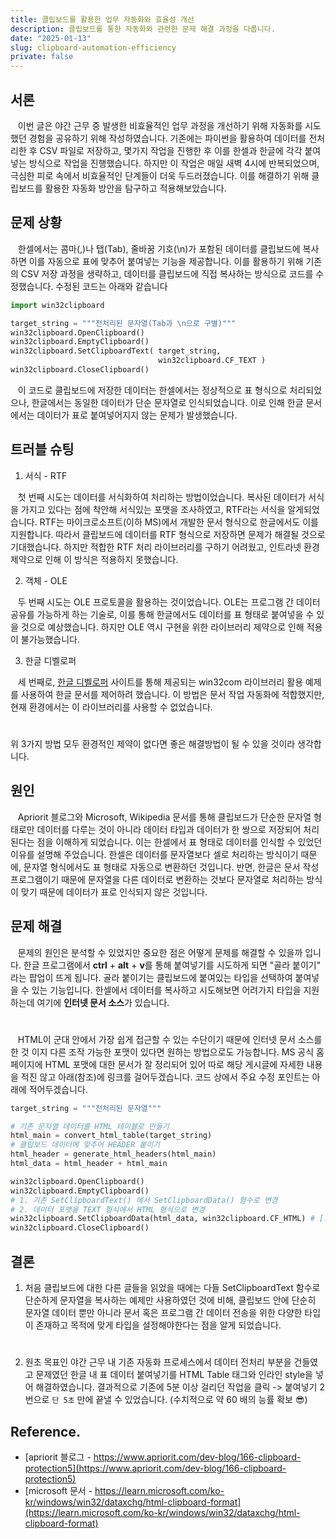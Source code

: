```yaml
---
title: 클립보드를 활용한 업무 자동화와 효율성 개선
description: 클립보드를 통한 자동화와 관련한 문제 해결 과정을 다룹니다.
date: "2025-01-13"
slug: clipboard-automation-efficiency
private: false
---
```


## 서론

&nbsp;&nbsp;&nbsp;이번 글은 야간 근무 중 발생한 비효율적인 업무 과정을 개선하기 위해 자동화를 시도했던 경험을 공유하기 위해 작성하였습니다. 기존에는 파이썬을 활용하여 데이터를 전처리한 후 CSV 파일로 저장하고, 몇가지 작업을 진행한 후 이를 한셀과 한글에 각각 붙여넣는 방식으로 작업을 진행했습니다. 하지만 이 작업은 매일 새벽 4시에 반복되었으며, 극심한 피로 속에서 비효율적인 단계들이 더욱 두드러졌습니다. 이를 해결하기 위해 클립보드를 활용한 자동화 방안을 탐구하고 적용해보았습니다.

## 문제 상황

&nbsp;&nbsp;&nbsp;한셀에서는 콤마(,)나 탭(Tab), 줄바꿈 기호(\n)가 포함된 데이터를 클립보드에 복사하면 이를 자동으로 표에 맞추어 붙여넣는 기능을 제공합니다. 이를 활용하기 위해 기존의 CSV 저장 과정을 생략하고, 데이터를 클립보드에 직접 복사하는 방식으로 코드를 수정했습니다. 수정된 코드는 아래와 같습니다

```python @title='간단한 클립보드 예제' @icon='python'
import win32clipboard

target_string = """전처리된 문자열(Tab과 \n으로 구별)"""
win32clipboard.OpenClipboard()
win32clipboard.EmptyClipboard()
win32clipboard.SetClipboardText( target_string,
                                 win32clipboard.CF_TEXT )
win32clipboard.CloseClipboard()
```

&nbsp;&nbsp;&nbsp;이 코드로 클립보드에 저장한 데이터는 한셀에서는 정상적으로 표 형식으로 처리되었으나, 한글에서는 동일한 데이터가 단순 문자열로 인식되었습니다. 이로 인해 한글 문서에서는 데이터가 표로 붙여넣어지지 않는 문제가 발생했습니다.

## 트러블 슈팅

1. 서식 - RTF

&nbsp;&nbsp;&nbsp;첫 번째 시도는 데이터를 서식화하여 처리하는 방법이었습니다. 복사된 데이터가 서식을 가지고 있다는 점에 착안해 서식있는 포맷을 조사하였고, RTF라는 서식을 알게되었습니다. RTF는 마이크로소프트(이하 MS)에서 개발한 문서 형식으로 한글에서도 이를 지원합니다. 따라서 클립보드에 데이터를 RTF 형식으로 저장하면 문제가 해결될 것으로 기대했습니다. 하지만 적합한 RTF 처리 라이브러리를 구하기 어려웠고, 인트라넷 환경 제약으로 인해 이 방식은 적용하지 못했습니다.

2. 객체 - OLE

&nbsp;&nbsp;&nbsp;두 번째 시도는 OLE 프로토콜을 활용하는 것이었습니다. OLE는 프로그램 간 데이터 공유를 가능하게 하는 기술로, 이를 통해 한글에서도 데이터를 표 형태로 붙여넣을 수 있을 것으로 예상했습니다. 하지만 OLE 역시 구현을 위한 라이브러리 제약으로 인해 적용이 불가능했습니다.

3. 한글 디벨로퍼

&nbsp;&nbsp;&nbsp;세 번째로, [한글 디벨로퍼](https://developer.hancom.com/) 사이트를 통해 제공되는 win32com 라이브러리 활용 예제를 사용하여 한글 문서를 제어하려 했습니다. 이 방법은 문서 작업 자동화에 적합했지만, 현재 환경에서는 이 라이브러리를 사용할 수 없었습니다.

#

위 3가지 방법 모두 환경적인 제약이 없다면 좋은 해결방법이 될 수 있을 것이라 생각합니다.

## 원인

&nbsp;&nbsp;&nbsp;Apriorit 블로그와 Microsoft, Wikipedia 문서를 통해 클립보드가 단순한 문자열 형태로만 데이터를 다루는 것이 아니라 데이터 타입과 데이터가 한 쌍으로 저장되어 처리된다는 점을 이해하게 되었습니다. 이는 한셀에서 표 형태로 데이터를 인식할 수 있었던 이유를 설명해 주었습니다. 한셀은 데이터를 문자열보다 셀로 처리하는 방식이기 때문에, 문자열 형식에서도 표 형태로 자동으로 변환하던 것입니다. 반면, 한글은 문서 작성 프로그램이기 때문에 문자열을 다른 데이터로 변환하는 것보다 문자열로 처리하는 방식이 맞기 때문에 데이터가 표로 인식되지 않은 것입니다.

## 문제 해결

&nbsp;&nbsp;&nbsp;문제의 원인은 분석할 수 있었지만 중요한 점은 어떻게 문제를 해결할 수 있을까 입니다. 한글 프로그램에서 **ctrl** + **alt** + **v**를 통해 붙여넣기를 시도하게 되면 "골라 붙이기" 라는 팝업이 뜨게 됩니다. 골라 붙이기는 클립보드에 붙여있는 타입을 선택하여 붙여넣을 수 있는 기능입니다. 한셀에서 데이터를 복사하고 시도해보면 어려가지 타입을 지원하는데 여기에 **인터넷 문서 소스**가 있습니다.

#

&nbsp;&nbsp;&nbsp;HTML이 군대 안에서 가장 쉽게 접근할 수 있는 수단이기 때문에 인터넷 문서 소스를 한 것 이지 다른 조작 가능한 포맷이 있다면 원하는 방법으로도 가능합니다. MS 공식 홈페이지에 HTML 포맷에 대한 문서가 잘 정리되어 있어 따로 해당 게시글에 자세한 내용을 적진 않고 아래(참조)에 링크를 걸어두겠습니다. 코드 상에서 주요 수정 포인트는 아래에 적어두겠습니다.

```python @title='적용 후' @icon='python'
target_string = """전처리된 문자열"""

# 기존 문자열 데이터를 HTML 테이블로 만들기
html_main = convert_html_table(target_string)
# 클립보드 데이터에 맞추어 HEADER 붙이기
html_header = generate_html_headers(html_main)
html_data = html_header + html_main

win32clipboard.OpenClipboard()
win32clipboard.EmptyClipboard()
# 1. 기존 SetClipboardText() 에서 SetClipboardData() 함수로 변경
# 2. 데이터 포맷을 TEXT 형식에서 HTML 형식으로 변경
win32clipboard.SetClipboardData(html_data, win32clipboard.CF_HTML) # [!code ++]
win32clipboard.CloseClipboard()
```

## 결론

1. 처음 클립보드에 대한 다른 글들을 읽었을 때에는 다들 SetClipboardText 함수로 단순하게 문자열을 복사하는 예제만 사용하였던 것에 비해, 클립보드 안에 단순히 문자열 데이터 뿐만 아니라 문서 혹은 프로그램 간 데이터 전송을 위한 다양한 타입이 존재하고 목적에 맞게 타입을 설정해야한다는 점을 알게 되었습니다.

#

2. 원초 목표인 야간 근무 내 기존 자동화 프로세스에서 데이터 전처리 부분을 건들였고 문제였던 한글 내 표 데이터 붙여넣기를 HTML Table 태그와 인라인 style을 넣어 해결하였습니다. 결과적으로 기존에 5분 이상 걸리던 작업을 클릭 -> 붙여넣기 2번으로 `단 5초` 만에 끝낼 수 있었습니다. (수치적으로 약 60 배의 능률 확보 😎)

## Reference.

- [apriorit 블로그 - https://www.apriorit.com/dev-blog/166-clipboard-protection5](https://www.apriorit.com/dev-blog/166-clipboard-protection5)
- [microsoft 문서 - https://learn.microsoft.com/ko-kr/windows/win32/dataxchg/html-clipboard-format](https://learn.microsoft.com/ko-kr/windows/win32/dataxchg/html-clipboard-format)
